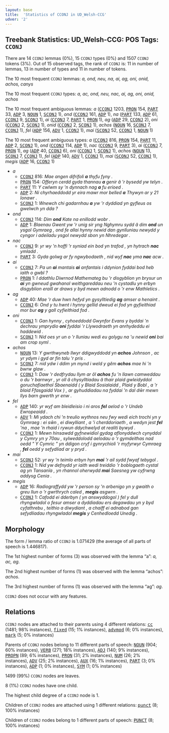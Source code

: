 ```yaml
---
layout: base
title:  'Statistics of CCONJ in UD_Welsh-CCG'
udver: '2'
---
```


## Treebank Statistics: UD_Welsh-CCG: POS Tags: `CCONJ`

There are 14 `CCONJ` lemmas (0%), 15 `CCONJ` types (0%) and 1507 `CCONJ` tokens (3%).
Out of 15 observed tags, the rank of `CCONJ` is: 11 in number of lemmas, 13 in number of types and 11 in number of tokens.

The 10 most frequent `CCONJ` lemmas: <em>a, ond, neu, na, ai, ag, oni, onid, achos, canys</em>

The 10 most frequent `CCONJ` types:  <em>a, ac, ond, neu, nac, ai, ag, oni, onid, achos</em>

The 10 most frequent ambiguous lemmas: <em>a</em> (<tt><a href="cy_ccg-pos-CCONJ.html">CCONJ</a></tt> 1203, <tt><a href="cy_ccg-pos-PRON.html">PRON</a></tt> 154, <tt><a href="cy_ccg-pos-PART.html">PART</a></tt> 33, <tt><a href="cy_ccg-pos-ADP.html">ADP</a></tt> 3, <tt><a href="cy_ccg-pos-NOUN.html">NOUN</a></tt> 1, <tt><a href="cy_ccg-pos-SCONJ.html">SCONJ</a></tt> 1), <em>ond</em> (<tt><a href="cy_ccg-pos-CCONJ.html">CCONJ</a></tt> 161, <tt><a href="cy_ccg-pos-ADP.html">ADP</a></tt> 1), <em>na</em> (<tt><a href="cy_ccg-pos-PART.html">PART</a></tt> 133, <tt><a href="cy_ccg-pos-ADP.html">ADP</a></tt> 61, <tt><a href="cy_ccg-pos-CCONJ.html">CCONJ</a></tt> 9, <tt><a href="cy_ccg-pos-SCONJ.html">SCONJ</a></tt> 1), <em>ai</em> (<tt><a href="cy_ccg-pos-CCONJ.html">CCONJ</a></tt> 7, <tt><a href="cy_ccg-pos-PART.html">PART</a></tt> 1, <tt><a href="cy_ccg-pos-PRON.html">PRON</a></tt> 1), <em>ag</em> (<tt><a href="cy_ccg-pos-ADP.html">ADP</a></tt> 29, <tt><a href="cy_ccg-pos-CCONJ.html">CCONJ</a></tt> 2), <em>oni</em> (<tt><a href="cy_ccg-pos-CCONJ.html">CCONJ</a></tt> 2, <tt><a href="cy_ccg-pos-SCONJ.html">SCONJ</a></tt> 1), <em>onid</em> (<tt><a href="cy_ccg-pos-CCONJ.html">CCONJ</a></tt> 2, <tt><a href="cy_ccg-pos-SCONJ.html">SCONJ</a></tt> 1), <em>achos</em> (<tt><a href="cy_ccg-pos-NOUN.html">NOUN</a></tt> 16, <tt><a href="cy_ccg-pos-SCONJ.html">SCONJ</a></tt> 7, <tt><a href="cy_ccg-pos-CCONJ.html">CCONJ</a></tt> 1), <em>fel</em> (<tt><a href="cy_ccg-pos-ADP.html">ADP</a></tt> 156, <tt><a href="cy_ccg-pos-ADV.html">ADV</a></tt> 1, <tt><a href="cy_ccg-pos-CCONJ.html">CCONJ</a></tt> 1), <em>mai</em> (<tt><a href="cy_ccg-pos-SCONJ.html">SCONJ</a></tt> 52, <tt><a href="cy_ccg-pos-CCONJ.html">CCONJ</a></tt> 1, <tt><a href="cy_ccg-pos-NOUN.html">NOUN</a></tt> 1)

The 10 most frequent ambiguous types:  <em>a</em> (<tt><a href="cy_ccg-pos-CCONJ.html">CCONJ</a></tt> 816, <tt><a href="cy_ccg-pos-PRON.html">PRON</a></tt> 154, <tt><a href="cy_ccg-pos-PART.html">PART</a></tt> 11, <tt><a href="cy_ccg-pos-ADP.html">ADP</a></tt> 2, <tt><a href="cy_ccg-pos-SCONJ.html">SCONJ</a></tt> 1), <em>ond</em> (<tt><a href="cy_ccg-pos-CCONJ.html">CCONJ</a></tt> 114, <tt><a href="cy_ccg-pos-ADP.html">ADP</a></tt> 1), <em>nac</em> (<tt><a href="cy_ccg-pos-CCONJ.html">CCONJ</a></tt> 9, <tt><a href="cy_ccg-pos-PART.html">PART</a></tt> 3), <em>ai</em> (<tt><a href="cy_ccg-pos-CCONJ.html">CCONJ</a></tt> 7, <tt><a href="cy_ccg-pos-PRON.html">PRON</a></tt> 1), <em>ag</em> (<tt><a href="cy_ccg-pos-ADP.html">ADP</a></tt> 40, <tt><a href="cy_ccg-pos-CCONJ.html">CCONJ</a></tt> 6), <em>oni</em> (<tt><a href="cy_ccg-pos-CCONJ.html">CCONJ</a></tt> 1, <tt><a href="cy_ccg-pos-SCONJ.html">SCONJ</a></tt> 1), <em>achos</em> (<tt><a href="cy_ccg-pos-NOUN.html">NOUN</a></tt> 13, <tt><a href="cy_ccg-pos-SCONJ.html">SCONJ</a></tt> 7, <tt><a href="cy_ccg-pos-CCONJ.html">CCONJ</a></tt> 1), <em>fel</em> (<tt><a href="cy_ccg-pos-ADP.html">ADP</a></tt> 140, <tt><a href="cy_ccg-pos-ADV.html">ADV</a></tt> 1, <tt><a href="cy_ccg-pos-CCONJ.html">CCONJ</a></tt> 1), <em>mai</em> (<tt><a href="cy_ccg-pos-SCONJ.html">SCONJ</a></tt> 52, <tt><a href="cy_ccg-pos-CCONJ.html">CCONJ</a></tt> 1), <em>megis</em> (<tt><a href="cy_ccg-pos-ADP.html">ADP</a></tt> 16, <tt><a href="cy_ccg-pos-CCONJ.html">CCONJ</a></tt> 1)


* <em>a</em>
  * <tt><a href="cy_ccg-pos-CCONJ.html">CCONJ</a></tt> 816: <em>Mae angen difrifoli <b>a</b> thyfu fyny .</em>
  * <tt><a href="cy_ccg-pos-PRON.html">PRON</a></tt> 154: <em>Offeryn cerdd gyda thannau <b>a</b> genir â 'r bysedd yw telyn .</em>
  * <tt><a href="cy_ccg-pos-PART.html">PART</a></tt> 11: <em>Y cwlwm sy 'n dynnach nag <b>a</b> fu erioed .</em>
  * <tt><a href="cy_ccg-pos-ADP.html">ADP</a></tt> 2: <em>Ni chyrhaeddodd yr eira mawr mor belled <b>a</b> Thywyn ar y 21 Ionawr .</em>
  * <tt><a href="cy_ccg-pos-SCONJ.html">SCONJ</a></tt> 1: <em>Wnewch chi gadarnhau <b>a</b> yw 'r dyddiad yn gyfleus os gwelwch yn dda ?</em>
* <em>ond</em>
  * <tt><a href="cy_ccg-pos-CCONJ.html">CCONJ</a></tt> 114: <em>Dim <b>ond</b> Kate na enillodd wobr .</em>
  * <tt><a href="cy_ccg-pos-ADP.html">ADP</a></tt> 1: <em>Blaenau Gwent yw 'r unig sir yng Nghymru sydd â dim <b>ond</b> un ysgol Gymraeg , ond fe allai hynny newid dan gynlluniau newydd y cyngor i adeiladu ysgol newydd sbon yn Nhredegar .</em>
* <em>nac</em>
  * <tt><a href="cy_ccg-pos-CCONJ.html">CCONJ</a></tt> 9: <em>yr wy 'n hoffi 'r syniad ein bod yn trafod , yn hytrach <b>nac</b> ymladd .</em>
  * <tt><a href="cy_ccg-pos-PART.html">PART</a></tt> 3: <em>Gyda golwg ar fy ngwybodaeth , nid wyf <b>nac</b> yma <b>nac</b> acw .</em>
* <em>ai</em>
  * <tt><a href="cy_ccg-pos-CCONJ.html">CCONJ</a></tt> 7: <em>Pa un <b>ai</b> mantais <b>ai</b> anfantais i ddynion fyddai bod heb iaith o gwbl ?</em>
  * <tt><a href="cy_ccg-pos-PRON.html">PRON</a></tt> 1: <em>I ddathlu Diwrnod Mathemateg bu 'r disgyblion yn brysur un <b>ai</b> yn gwneud gwahanol weithgareddau neu 'n cystadlu yn erbyn disgyblion eraill ar draws y byd mewn adnodd o 'r enw Mathletics .</em>
* <em>ag</em>
  * <tt><a href="cy_ccg-pos-ADP.html">ADP</a></tt> 40: <em>Mae 'r duw hwn hefyd yn gysylltiedig <b>ag</b> amser a henaint .</em>
  * <tt><a href="cy_ccg-pos-CCONJ.html">CCONJ</a></tt> 6: <em>Ond y tu hwnt i hynny gellid dweud ei fod yn gyfieithiad mor bur <b>ag</b> y gall cyfieithiad fod .</em>
* <em>oni</em>
  * <tt><a href="cy_ccg-pos-CCONJ.html">CCONJ</a></tt> 1: <em>Gan hynny , cyhoeddodd Gwynfor Evans y byddai 'n dechrau ymprydio <b>oni</b> fyddai 'r Llywodraeth yn anrhydeddu ei haddewid .</em>
  * <tt><a href="cy_ccg-pos-SCONJ.html">SCONJ</a></tt> 1: <em>Nid oes yr un o 'r lluniau wedi eu golygu na 'u newid <b>oni</b> bai am crop syml .</em>
* <em>achos</em>
  * <tt><a href="cy_ccg-pos-NOUN.html">NOUN</a></tt> 13: <em>Y gwrthwyneb llwyr ddigwyddodd yn <b>achos</b> Johnson , ac yr ydym i gyd ar fin talu 'r pris .</em>
  * <tt><a href="cy_ccg-pos-SCONJ.html">SCONJ</a></tt> 7: <em>nid ydw i ddim yn mynd i weld y gêm <b>achos</b> mae hi 'n bwrw glaw .</em>
  * <tt><a href="cy_ccg-pos-CCONJ.html">CCONJ</a></tt> 1: <em>Daw 'r dedfrydau llym ar ôl <b>achos</b> fu 'n llawn camweddau o du 'r barnwyr , yr oll â chysylltiadau â thair plaid gwleidyddol goruchafiaethol Sbaenaidd ( y Blaid Sosialaidd , Plaid y Bobl , a 'r blaid Ffasgaidd Vox ) , ar gyhuddiadau na fyddai 'n dal dŵr mewn llys barn gwerth yr enw .</em>
* <em>fel</em>
  * <tt><a href="cy_ccg-pos-ADP.html">ADP</a></tt> 140: <em>yr wyf am bleidleisio i ni aros <b>fel</b> aelod o 'r Undeb Ewropeaidd .</em>
  * <tt><a href="cy_ccg-pos-ADV.html">ADV</a></tt> 1: <em>Mi ydach chi 'n treulio wythnos neu fwy wedi eich trochi yn y Gymraeg : ei sŵn , ei diwylliant , a 'i cherddoriaeth , a wedyn jest <b>fel</b> 'na , mae 'n rhaid i rywun ddychwelyd at realiti bywyd .</em>
  * <tt><a href="cy_ccg-pos-CCONJ.html">CCONJ</a></tt> 1: <em>Mewn hinsawdd gyfnewidiol gydag aflonyddwch cynyddol y Cymry yn y 70au , sylweddolodd aelodau o 'r gymdeithas nad oedd " Y Cymric " yn ddigon cryf i gynrychioli 'r myfyrwyr Cymraeg , <b>fel</b> oedd y sefydliad ar y pryd .</em>
* <em>mai</em>
  * <tt><a href="cy_ccg-pos-SCONJ.html">SCONJ</a></tt> 52: <em>yr wy 'n teimlo erbyn hyn <b>mai</b> 'r ail sydd fwyaf tebygol .</em>
  * <tt><a href="cy_ccg-pos-CCONJ.html">CCONJ</a></tt> 1: <em>Nid yw defnydd yr iaith wedi treiddio 'r boblogaeth cystal ag yn Tansanïa , yn rhannol oherwydd <b>mai</b> Saesneg yw cyfrwng addysg Cenia .</em>
* <em>megis</em>
  * <tt><a href="cy_ccg-pos-ADP.html">ADP</a></tt> 16: <em>Radiograffydd yw 'r person sy 'n arbenigo yn y gwaith o greu llun o 'r gwrthrych caled , <b>megis</b> asgwrn .</em>
  * <tt><a href="cy_ccg-pos-CCONJ.html">CCONJ</a></tt> 1: <em>Cafodd ei dderbyn ( yn answyddogol ) fel y dull rhyngwladol o fesur amser a dyddiadau ers degawdau yn y byd cyfathrebu , teithio a diwydiant , a chaiff ei adnabod gan sefydliadau rhyngwladol <b>megis</b> y Cenhedloedd Unedig .</em>

## Morphology

The form / lemma ratio of `CCONJ` is 1.071429 (the average of all parts of speech is 1.446817).

The 1st highest number of forms (3) was observed with the lemma “a”: <em>a, ac, ag</em>.

The 2nd highest number of forms (1) was observed with the lemma “achos”: <em>achos</em>.

The 3rd highest number of forms (1) was observed with the lemma “ag”: <em>ag</em>.

`CCONJ` does not occur with any features.


## Relations

`CCONJ` nodes are attached to their parents using 4 different relations: <tt><a href="cy_ccg-dep-cc.html">cc</a></tt> (1481; 98% instances), <tt><a href="cy_ccg-dep-fixed.html">fixed</a></tt> (15; 1% instances), <tt><a href="cy_ccg-dep-advmod.html">advmod</a></tt> (6; 0% instances), <tt><a href="cy_ccg-dep-mark.html">mark</a></tt> (5; 0% instances)

Parents of `CCONJ` nodes belong to 11 different parts of speech: <tt><a href="cy_ccg-pos-NOUN.html">NOUN</a></tt> (904; 60% instances), <tt><a href="cy_ccg-pos-VERB.html">VERB</a></tt> (271; 18% instances), <tt><a href="cy_ccg-pos-ADJ.html">ADJ</a></tt> (140; 9% instances), <tt><a href="cy_ccg-pos-PROPN.html">PROPN</a></tt> (89; 6% instances), <tt><a href="cy_ccg-pos-PRON.html">PRON</a></tt> (31; 2% instances), <tt><a href="cy_ccg-pos-NUM.html">NUM</a></tt> (26; 2% instances), <tt><a href="cy_ccg-pos-ADV.html">ADV</a></tt> (25; 2% instances), <tt><a href="cy_ccg-pos-AUX.html">AUX</a></tt> (16; 1% instances), <tt><a href="cy_ccg-pos-PART.html">PART</a></tt> (3; 0% instances), <tt><a href="cy_ccg-pos-ADP.html">ADP</a></tt> (1; 0% instances), <tt><a href="cy_ccg-pos-SYM.html">SYM</a></tt> (1; 0% instances)

1499 (99%) `CCONJ` nodes are leaves.

8 (1%) `CCONJ` nodes have one child.

The highest child degree of a `CCONJ` node is 1.

Children of `CCONJ` nodes are attached using 1 different relations: <tt><a href="cy_ccg-dep-punct.html">punct</a></tt> (8; 100% instances)

Children of `CCONJ` nodes belong to 1 different parts of speech: <tt><a href="cy_ccg-pos-PUNCT.html">PUNCT</a></tt> (8; 100% instances)

